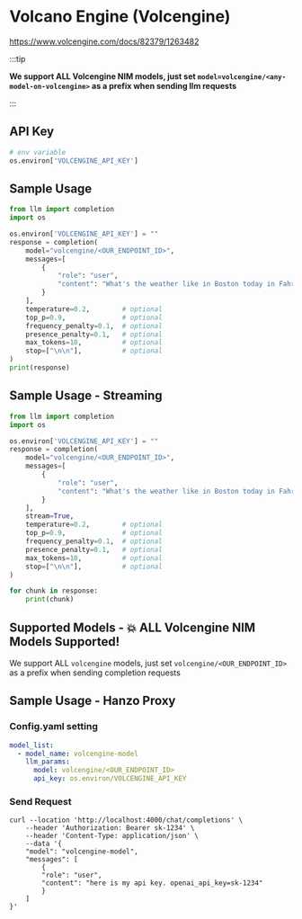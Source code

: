 # Volcano Engine (Volcengine)
https://www.volcengine.com/docs/82379/1263482

:::tip

**We support ALL Volcengine NIM models, just set `model=volcengine/<any-model-on-volcengine>` as a prefix when sending llm requests**

:::

## API Key
```python
# env variable
os.environ['VOLCENGINE_API_KEY']
```

## Sample Usage
```python
from llm import completion
import os

os.environ['VOLCENGINE_API_KEY'] = ""
response = completion(
    model="volcengine/<OUR_ENDPOINT_ID>",
    messages=[
        {
            "role": "user",
            "content": "What's the weather like in Boston today in Fahrenheit?",
        }
    ],
    temperature=0.2,        # optional
    top_p=0.9,              # optional
    frequency_penalty=0.1,  # optional
    presence_penalty=0.1,   # optional
    max_tokens=10,          # optional
    stop=["\n\n"],          # optional
)
print(response)
```

## Sample Usage - Streaming
```python
from llm import completion
import os

os.environ['VOLCENGINE_API_KEY'] = ""
response = completion(
    model="volcengine/<OUR_ENDPOINT_ID>",
    messages=[
        {
            "role": "user",
            "content": "What's the weather like in Boston today in Fahrenheit?",
        }
    ],
    stream=True,
    temperature=0.2,        # optional
    top_p=0.9,              # optional
    frequency_penalty=0.1,  # optional
    presence_penalty=0.1,   # optional
    max_tokens=10,          # optional
    stop=["\n\n"],          # optional
)

for chunk in response:
    print(chunk)
```


## Supported Models - 💥 ALL Volcengine NIM Models Supported!
We support ALL `volcengine` models, just set `volcengine/<OUR_ENDPOINT_ID>` as a prefix when sending completion requests

## Sample Usage - Hanzo Proxy

### Config.yaml setting

```yaml
model_list:
  - model_name: volcengine-model
    llm_params:
      model: volcengine/<OUR_ENDPOINT_ID>
      api_key: os.environ/VOLCENGINE_API_KEY
```

### Send Request

```shell
curl --location 'http://localhost:4000/chat/completions' \
    --header 'Authorization: Bearer sk-1234' \
    --header 'Content-Type: application/json' \
    --data '{
    "model": "volcengine-model",
    "messages": [
        {
        "role": "user",
        "content": "here is my api key. openai_api_key=sk-1234"
        }
    ]
}'
```